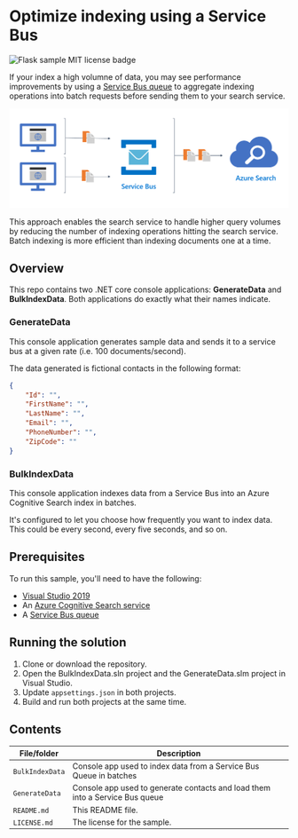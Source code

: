 # Optimize indexing using a Service Bus

![Flask sample MIT license badge](https://img.shields.io/badge/license-MIT-green.svg)

If your index a high volumne of data, you may see performance improvements by  using a [Service Bus queue](https://docs.microsoft.com/en-us/azure/service-bus-messaging/service-bus-quickstart-portal) to aggregate indexing operations into batch requests before sending them to your search service.

![the service bus aggregates documents before sending to the search service](images/process.png)

This approach enables the search service to handle higher query volumes by reducing the number of indexing operations hitting the search service. Batch indexing is more efficient than indexing documents one at a time.

## Overview

This repo contains two .NET core console applications: **GenerateData** and **BulkIndexData**. Both applications do exactly what their names indicate.

### GenerateData

This console application generates sample data and sends it to a service bus at a given rate (i.e. 100 documents/second).

The data generated is fictional contacts in the following format:

```json
{
    "Id": "",
    "FirstName": "",
    "LastName": "",
    "Email": "",
    "PhoneNumber": "",
    "ZipCode": ""
}
```

### BulkIndexData

This console application indexes data from a Service Bus into an Azure Cognitive Search index in batches.

It's configured to let you choose how frequently you want to index data. This could be every second, every five seconds, and so on.

## Prerequisites

To run this sample, you'll need to have the following:

- [Visual Studio 2019](https://visualstudio.microsoft.com/downloads/)
- An [Azure Cognitive Search service](https://docs.microsoft.com/azure/search/search-create-service-portal)
- A [Service Bus queue](https://docs.microsoft.com/en-us/azure/service-bus-messaging/service-bus-quickstart-portal)

## Running the solution

1. Clone or download the repository.
1. Open the BulkIndexData.sln project and the GenerateData.slm project in Visual Studio.
1. Update `appsettings.json` in both projects.
1. Build and run both projects at the same time.

## Contents

| File/folder | Description |
|-------------|-------------|
| `BulkIndexData`| Console app used to index data from a Service Bus Queue in batches |
| `GenerateData` | Console app used to generate contacts and load them into a Service Bus queue |
| `README.md` | This README file. |
| `LICENSE.md`   | The license for the sample. |